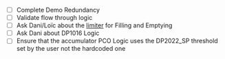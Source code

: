 - [ ] Complete Demo Redundancy
- [ ] Validate flow through logic
- [ ] Ask Dani/Loïc about the [limiter](https://elog-co2-oper.web.cern.ch/Testing+and+commissioning+eLog/801) for Filling and Emptying
- [ ] Ask Dani about DP1016 Logic
- [ ] Ensure that the accumulator PCO Logic uses the  DP2022_SP threshold set by the user not the hardcoded one